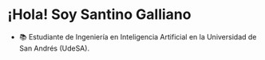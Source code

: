 # ¡Hola! Soy Santino Galliano

- 📚 Estudiante de Ingeniería en Inteligencia Artificial en la Universidad de San Andrés (UdeSA).
<!--
**SantinoGalliano/SantinoGalliano** is a ✨ _special_ ✨ repository because its `README.md` (this file) appears on your GitHub profile.

Here are some ideas to get you started:

- 🔭 I’m currently working on ...
- 🌱 I’m currently learning ...
- 👯 I’m looking to collaborate on ...
- 🤔 I’m looking for help with ...
- 💬 Ask me about ...
- 📫 How to reach me: ...
- 😄 Pronouns: ...
- ⚡ Fun fact: ...
-->
